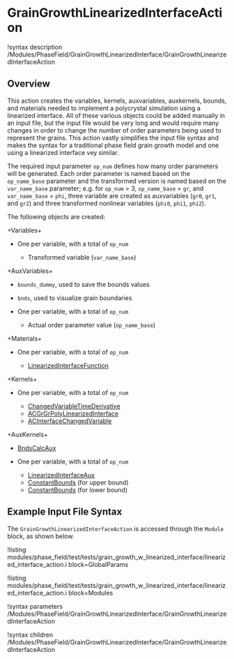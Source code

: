 # GrainGrowthLinearizedInterfaceAction

!syntax description /Modules/PhaseField/GrainGrowthLinearizedInterface/GrainGrowthLinearizedInterfaceAction

## Overview

This action creates the variables, kernels, auxvariables, auxkernels, bounds, and materials needed to implement a polycrystal simulation using a linearized interface. All of these various objects could be added manually in an input file, but the input file would be very long and would require many changes in order to change the number of order parameters being used to represent the grains. This action vastly simplifies the input file syntax and makes the syntax for a traditional phase field grain growth model and one using a linearized interface vey similar.

The required input parameter `op_num` defines how many order parameters will be generated. Each order parameter is named based on the `op_name_base` parameter and the transformed version is named based on the `var_name_base` parameter; e.g. for `op_num` = 3, `op_name_base` = `gr`, and `var_name_base` = `phi`, three variable are created as auxvariables (`gr0`, `gr1`, and `gr2`) and three transformed nonlinear variables (`phi0`, `phi1`, `phi2`).

The following objects are created:

+Variables+

- One per variable, with a total of `op_num`

  - Transformed variable (`var_name_base`)

+AuxVariables+

- `bounds_dummy`, used to save the bounds values
- `bnds`, used to visualize grain boundaries
- One per variable, with a total of `op_num`

  - Actual order parameter value (`op_name_base`)

+Materials+

- One per variable, with a total of `op_num`

  - [LinearizedInterfaceFunction](/LinearizedInterfaceFunction.md)

+Kernels+

- One per variable, with a total of `op_num`

  - [ChangedVariableTimeDerivative](/ChangedVariableTimeDerivative.md)
  - [ACGrGrPolyLinearizedInterface](/ACGrGrPolyLinearizedInterface.md)
  - [ACInterfaceChangedVariable](/ACInterfaceChangedVariable.md)

+AuxKernels+

- [BndsCalcAux](/BndsCalcAux.md)
- One per variable, with a total of `op_num`

  - [LinearizedInterfaceAux](/LinearizedInterfaceAux.md)
  - [ConstantBounds](/ConstantBounds.md) (for upper bound)
  - [ConstantBounds](/ConstantBounds.md) (for lower bound)


## Example Input File Syntax

The `GrainGrowthLinearizedInterfaceAction` is accessed through the `Module` block, as shown below.

!listing modules/phase_field/test/tests/grain_growth_w_linearized_interface/linearized_interface_action.i block=GlobalParams

!listing modules/phase_field/test/tests/grain_growth_w_linearized_interface/linearized_interface_action.i block=Modules

!syntax parameters /Modules/PhaseField/GrainGrowthLinearizedInterface/GrainGrowthLinearizedInterfaceAction

!syntax children /Modules/PhaseField/GrainGrowthLinearizedInterface/GrainGrowthLinearizedInterfaceAction
